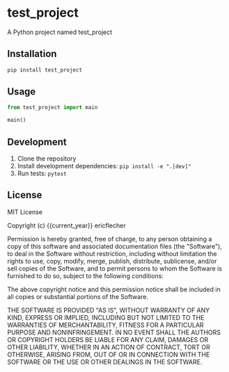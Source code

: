 # test_project

A Python project named test_project

## Installation

```bash
pip install test_project
```

## Usage

```python
from test_project import main

main()
```

## Development

1. Clone the repository
2. Install development dependencies: `pip install -e ".[dev]"`
3. Run tests: `pytest`

## License

MIT License

Copyright (c) {{current_year}} ericflecher

Permission is hereby granted, free of charge, to any person obtaining a copy
of this software and associated documentation files (the "Software"), to deal
in the Software without restriction, including without limitation the rights
to use, copy, modify, merge, publish, distribute, sublicense, and/or sell
copies of the Software, and to permit persons to whom the Software is
furnished to do so, subject to the following conditions:

The above copyright notice and this permission notice shall be included in all
copies or substantial portions of the Software.

THE SOFTWARE IS PROVIDED "AS IS", WITHOUT WARRANTY OF ANY KIND, EXPRESS OR
IMPLIED, INCLUDING BUT NOT LIMITED TO THE WARRANTIES OF MERCHANTABILITY,
FITNESS FOR A PARTICULAR PURPOSE AND NONINFRINGEMENT. IN NO EVENT SHALL THE
AUTHORS OR COPYRIGHT HOLDERS BE LIABLE FOR ANY CLAIM, DAMAGES OR OTHER
LIABILITY, WHETHER IN AN ACTION OF CONTRACT, TORT OR OTHERWISE, ARISING FROM,
OUT OF OR IN CONNECTION WITH THE SOFTWARE OR THE USE OR OTHER DEALINGS IN THE
SOFTWARE.
